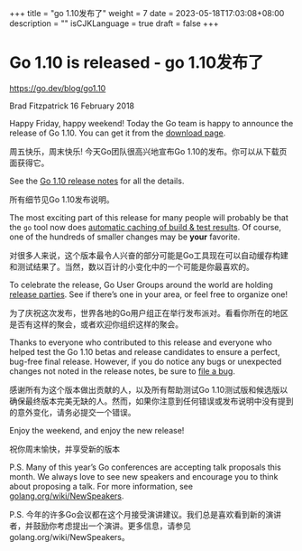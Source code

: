 +++
title = "go 1.10发布了"
weight = 7
date = 2023-05-18T17:03:08+08:00
description = ""
isCJKLanguage = true
draft = false
+++

# Go 1.10 is released - go 1.10发布了

https://go.dev/blog/go1.10

Brad Fitzpatrick
16 February 2018

Happy Friday, happy weekend! Today the Go team is happy to announce the release of Go 1.10. You can get it from the [download page](https://go.dev/dl/).

周五快乐，周末快乐! 今天Go团队很高兴地宣布Go 1.10的发布。你可以从下载页面获得它。

See the [Go 1.10 release notes](https://go.dev/doc/go1.10) for all the details.

所有细节见Go 1.10发布说明。

The most exciting part of this release for many people will probably be that the `go` tool now does [automatic caching of build & test results](https://go.dev/doc/go1.10#build). Of course, one of the hundreds of smaller changes may be **your** favorite.

对很多人来说，这个版本最令人兴奋的部分可能是Go工具现在可以自动缓存构建和测试结果了。当然，数以百计的小变化中的一个可能是你最喜欢的。

To celebrate the release, Go User Groups around the world are holding [release parties](https://github.com/golang/go/wiki/Go-1.10-Release-Party). See if there’s one in your area, or feel free to organize one!

为了庆祝这次发布，世界各地的Go用户组正在举行发布派对。看看你所在的地区是否有这样的聚会，或者欢迎你组织这样的聚会。

Thanks to everyone who contributed to this release and everyone who helped test the Go 1.10 betas and release candidates to ensure a perfect, bug-free final release. However, if you do notice any bugs or unexpected changes not noted in the release notes, be sure to [file a bug](https://go.dev/issues/new).

感谢所有为这个版本做出贡献的人，以及所有帮助测试Go 1.10测试版和候选版以确保最终版本完美无缺的人。然而，如果你注意到任何错误或发布说明中没有提到的意外变化，请务必提交一个错误。

Enjoy the weekend, and enjoy the new release!

祝你周末愉快，并享受新的版本

P.S. Many of this year’s Go conferences are accepting talk proposals this month. We always love to see new speakers and encourage you to think about proposing a talk. For more information, see [golang.org/wiki/NewSpeakers](https://go.dev/wiki/NewSpeakers).

P.S. 今年的许多Go会议都在这个月接受演讲建议。我们总是喜欢看到新的演讲者，并鼓励你考虑提出一个演讲。更多信息，请参见 golang.org/wiki/NewSpeakers。
